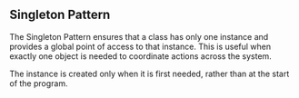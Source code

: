 ## Singleton Pattern

The Singleton Pattern ensures that a class has only one instance and provides a global point of access to that instance. This is useful when exactly one object is needed to coordinate actions across the system.

The instance is created only when it is first needed, rather than at the start of the program.
